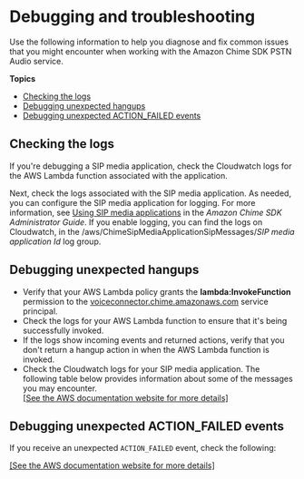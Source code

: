 # Debugging and troubleshooting<a name="debug-pstn"></a>

Use the following information to help you diagnose and fix common issues that you might encounter when working with the Amazon Chime SDK PSTN Audio service\.

**Topics**
+ [Checking the logs](#check-logs)
+ [Debugging unexpected hangups](#unexpected-hangups)
+ [Debugging unexpected ACTION\_FAILED events](#unexpected-action-fail)

## Checking the logs<a name="check-logs"></a>

If you're debugging a SIP media application, check the Cloudwatch logs for the AWS Lambda function associated with the application\. 

Next, check the logs associated with the SIP media application\. As needed, you can configure the SIP media application for logging\. For more information, see [Using SIP media applications](https://docs.aws.amazon.com/chime-sdk/latest/ag/use-sip-apps.html) in the *Amazon Chime SDK Administrator Guide*\. If you enable logging, you can find the logs on Cloudwatch, in the /aws/ChimeSipMediaApplicationSipMessages/*SIP media application Id* log group\.

## Debugging unexpected hangups<a name="unexpected-hangups"></a>


+ Verify that your AWS Lambda policy grants the **lambda:InvokeFunction** permission to the [voiceconnector\.chime\.amazonaws\.com](http://voiceconnector.chime.amazonaws.com/) service principal\.
+ Check the logs for your AWS Lambda function to ensure that it's being successfully invoked\.
+ If the logs show incoming events and returned actions, verify that you don't return a hangup action in when the AWS Lambda function is invoked\.
+ Check the Cloudwatch logs for your SIP media application\. The following table below provides information about some of the messages you may encounter\.    
[\[See the AWS documentation website for more details\]](http://docs.aws.amazon.com/chime-sdk/latest/dg/debug-pstn.html)

## Debugging unexpected ACTION\_FAILED events<a name="unexpected-action-fail"></a>

If you receive an unexpected `ACTION_FAILED` event, check the following:

[\[See the AWS documentation website for more details\]](http://docs.aws.amazon.com/chime-sdk/latest/dg/debug-pstn.html)